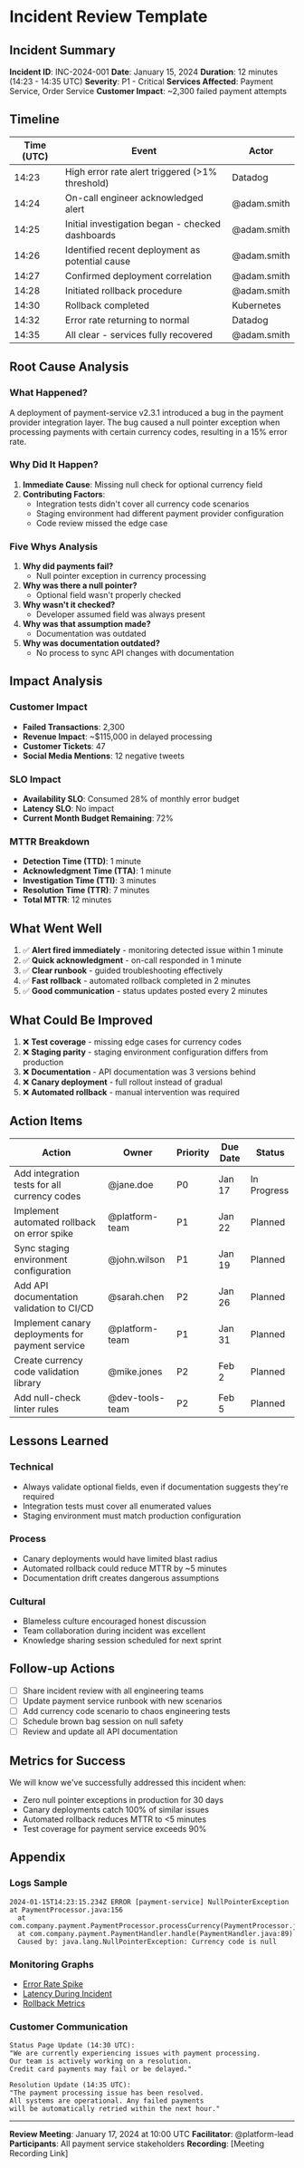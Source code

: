 # Incident Review Template

## Incident Summary

**Incident ID**: INC-2024-001
**Date**: January 15, 2024
**Duration**: 12 minutes (14:23 - 14:35 UTC)
**Severity**: P1 - Critical
**Services Affected**: Payment Service, Order Service
**Customer Impact**: ~2,300 failed payment attempts

## Timeline

| Time (UTC) | Event | Actor |
|------------|-------|-------|
| 14:23 | High error rate alert triggered (>1% threshold) | Datadog |
| 14:24 | On-call engineer acknowledged alert | @adam.smith |
| 14:25 | Initial investigation began - checked dashboards | @adam.smith |
| 14:26 | Identified recent deployment as potential cause | @adam.smith |
| 14:27 | Confirmed deployment correlation | @adam.smith |
| 14:28 | Initiated rollback procedure | @adam.smith |
| 14:30 | Rollback completed | Kubernetes |
| 14:32 | Error rate returning to normal | Datadog |
| 14:35 | All clear - services fully recovered | @adam.smith |

## Root Cause Analysis

### What Happened?
A deployment of payment-service v2.3.1 introduced a bug in the payment provider integration layer. The bug caused a null pointer exception when processing payments with certain currency codes, resulting in a 15% error rate.

### Why Did It Happen?
1. **Immediate Cause**: Missing null check for optional currency field
2. **Contributing Factors**:
   - Integration tests didn't cover all currency code scenarios
   - Staging environment had different payment provider configuration
   - Code review missed the edge case

### Five Whys Analysis
1. **Why did payments fail?** 
   - Null pointer exception in currency processing
2. **Why was there a null pointer?** 
   - Optional field wasn't properly checked
3. **Why wasn't it checked?** 
   - Developer assumed field was always present
4. **Why was that assumption made?** 
   - Documentation was outdated
5. **Why was documentation outdated?** 
   - No process to sync API changes with documentation

## Impact Analysis

### Customer Impact
- **Failed Transactions**: 2,300
- **Revenue Impact**: ~$115,000 in delayed processing
- **Customer Tickets**: 47
- **Social Media Mentions**: 12 negative tweets

### SLO Impact
- **Availability SLO**: Consumed 28% of monthly error budget
- **Latency SLO**: No impact
- **Current Month Budget Remaining**: 72%

### MTTR Breakdown
- **Detection Time (TTD)**: 1 minute
- **Acknowledgment Time (TTA)**: 1 minute  
- **Investigation Time (TTI)**: 3 minutes
- **Resolution Time (TTR)**: 7 minutes
- **Total MTTR**: 12 minutes

## What Went Well

1. ✅ **Alert fired immediately** - monitoring detected issue within 1 minute
2. ✅ **Quick acknowledgment** - on-call responded in 1 minute
3. ✅ **Clear runbook** - guided troubleshooting effectively
4. ✅ **Fast rollback** - automated rollback completed in 2 minutes
5. ✅ **Good communication** - status updates posted every 2 minutes

## What Could Be Improved

1. ❌ **Test coverage** - missing edge cases for currency codes
2. ❌ **Staging parity** - staging environment configuration differs from production
3. ❌ **Documentation** - API documentation was 3 versions behind
4. ❌ **Canary deployment** - full rollout instead of gradual
5. ❌ **Automated rollback** - manual intervention was required

## Action Items

| Action | Owner | Priority | Due Date | Status |
|--------|-------|----------|----------|--------|
| Add integration tests for all currency codes | @jane.doe | P0 | Jan 17 | In Progress |
| Implement automated rollback on error spike | @platform-team | P1 | Jan 22 | Planned |
| Sync staging environment configuration | @john.wilson | P1 | Jan 19 | Planned |
| Add API documentation validation to CI/CD | @sarah.chen | P2 | Jan 26 | Planned |
| Implement canary deployments for payment service | @platform-team | P1 | Jan 31 | Planned |
| Create currency code validation library | @mike.jones | P2 | Feb 2 | Planned |
| Add null-check linter rules | @dev-tools-team | P2 | Feb 5 | Planned |

## Lessons Learned

### Technical
- Always validate optional fields, even if documentation suggests they're required
- Integration tests must cover all enumerated values
- Staging environment must match production configuration

### Process
- Canary deployments would have limited blast radius
- Automated rollback could reduce MTTR by ~5 minutes
- Documentation drift creates dangerous assumptions

### Cultural
- Blameless culture encouraged honest discussion
- Team collaboration during incident was excellent
- Knowledge sharing session scheduled for next sprint

## Follow-up Actions

- [ ] Share incident review with all engineering teams
- [ ] Update payment service runbook with new scenarios
- [ ] Add currency code scenario to chaos engineering tests
- [ ] Schedule brown bag session on null safety
- [ ] Review and update all API documentation

## Metrics for Success

We will know we've successfully addressed this incident when:
- Zero null pointer exceptions in production for 30 days
- Canary deployments catch 100% of similar issues
- Automated rollback reduces MTTR to <5 minutes
- Test coverage for payment service exceeds 90%

## Appendix

### Logs Sample
```
2024-01-15T14:23:15.234Z ERROR [payment-service] NullPointerException at PaymentProcessor.java:156
  at com.company.payment.PaymentProcessor.processCurrency(PaymentProcessor.java:156)
  at com.company.payment.PaymentHandler.handle(PaymentHandler.java:89)
  Caused by: java.lang.NullPointerException: Currency code is null
```

### Monitoring Graphs
- [Error Rate Spike](https://app.datadoghq.com/dashboard/incident-20240115)
- [Latency During Incident](https://app.datadoghq.com/dashboard/latency-20240115)
- [Rollback Metrics](https://app.datadoghq.com/dashboard/rollback-20240115)

### Customer Communication
```
Status Page Update (14:30 UTC):
"We are currently experiencing issues with payment processing. 
Our team is actively working on a resolution. 
Credit card payments may fail or be delayed."

Resolution Update (14:35 UTC):
"The payment processing issue has been resolved. 
All systems are operational. Any failed payments 
will be automatically retried within the next hour."
```

---

**Review Meeting**: January 17, 2024 at 10:00 UTC
**Facilitator**: @platform-lead
**Participants**: All payment service stakeholders
**Recording**: [Meeting Recording Link]
